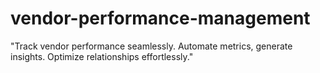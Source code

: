 # vendor-performance-management
"Track vendor performance seamlessly. Automate metrics, generate insights. Optimize relationships effortlessly."
